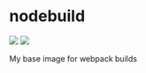 # nodebuild

[![](https://images.microbadger.com/badges/version/he8us/nodebuild.svg)](http://microbadger.com/images/he8us/nodebuild "Get your own version badge on microbadger.com")
[![](https://images.microbadger.com/badges/image/he8us/nodebuild.svg)](http://microbadger.com/images/he8us/nodebuild "Get your own image badge on microbadger.com")

My base image for webpack builds
